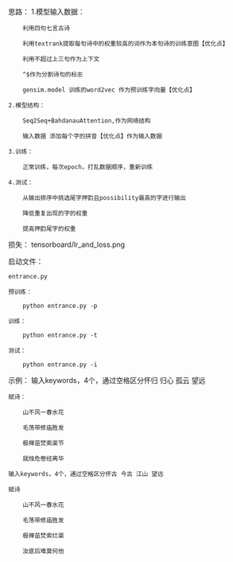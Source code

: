 思路：
    1.模型输入数据：
    
        利用四句七言古诗
        
        利用textrank提取每句诗中的权重较高的词作为本句诗的训练意图【优化点】
        
        利用不超过上三句作为上下文
        
        ^$作为分割诗句的标志
        
        gensim.model 训练的word2vec 作为预训练字向量【优化点】
        
    2.模型结构：
    
        Seq2Seq+BahdanauAttention,作为网络结构
        
        输入数据 添加每个字的拼音【优化点】作为输入数据
        
    3.训练：
    
        正常训练，每次epoch，打乱数据顺序，重新训练
        
    4.测试：
    
        从输出排序中挑选尾字押韵且possibility最高的字进行输出
        
        降低重复出现的字的权重
        
        提高押韵尾字的权重

损失： tensorboard/lr_and_loss.png
       
启动文件：

    entrance.py
    
    预训练：
    
        python entrance.py -p
        
    训练：
    
        python entrance.py -t
        
    测试：
    
        python entrance.py -i


示例：
    输入keywords，4个，通过空格区分怀归 归心 孤云 望远
    
    赋诗：
    
        山不风一春水花
        
        毛荡带修庙胜发
        
        极禅苗焚索渠节
        
        就烛危卷经离华
        
    输入keywords，4个，通过空格区分怀古 今古 江山 望远
    
    赋诗
    
        山不风一春水花
        
        毛荡带修庙胜发
        
        极禅苗焚索烂渠
        
        汝底后难莫何他
        
